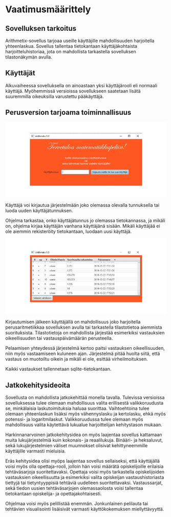# Vaatimusmäärittely

## Sovelluksen tarkoitus

Arithmetix-sovellus tarjoaa useille käyttäjille mahdollisuuden harjoitella yhteenlaskua. Sovellus tallentaa tietokantaan käyttäjäkohtaista harjoitteluhistoriaa, jota on mahdollista tarkastella sovelluksen tilastonäkymän avulla.

## Käyttäjät
Alkuvaiheessa sovelluksella on ainoastaan yksi käyttäjärooli eli normaali käyttäjä. Myöhemmissä versioissa sovellukseen saatetaan lisätä suuremmilla oikeuksilla varustettu pääkäyttäjä. 

## Perusversion tarjoama toiminnallisuus

![Alkuruutu](https://raw.githubusercontent.com/vlappala/ot-harjoitustyoSYKSY19/master/dokumentointi/kuvat/Arithmetix_alkuruutu1.jpg)

Käyttäjä voi kirjautua järjestelmään joko olemassa olevalla tunnuksella tai luoda uuden käyttäjätunnuksen.

Ohjelma tarkastaa, onko käyttäjätunnus jo olemassa tietokannassa, ja mikäli on, ohjelma kirjaa käyttäjän vanhana käyttäjänä sisään. Mikäli käyttäjää ei ole aiemmin rekisteröity tietokantaan, luodaan uusi käyttäjä.

![Tilastoruutu](https://raw.githubusercontent.com/vlappala/ot-harjoitustyoSYKSY19/master/dokumentointi/kuvat/Arithmetix_tilastoruutu.jpg)

Kirjautumisen jälkeen käyttäjällä on mahdollisuus joko harjoitella perusaritmetiikkaa sovelluksen avulla tai tarkastella tilastotietoa aiemmista suorituksista. Tilastotietoja on mahdollista järjestää esimerkiksi vastauksien oikeellisuuden tai vastauspäivämäärän perusteella.

Pelaamisen yhteydessä järjestelmä kertoo paitsi vastauksen oikeellisuuden, niin myös vastaamiseen kuluneen ajan. Järjestelmä pitää huolta siitä, että vastaus on muotoiltu oikein ja mikäli ei ole, esittää virheilmoituksen.

Kaikki vastaukset tallennetaan sqlite-tietokantaan.



## Jatkokehitysideoita

Sovellusta on mahdollista jatkokehittää monella tavalla. Tulevissa versioissa sovelluksessa tulee olemaan mahdollisuus valita erillisestä valikkoruudusta se, minkälaisia laskutoimituksia haluaa suorittaa. Vaihtoehtoina tulee olemaan yhteenlaskun lisäksi myös vähennyslasku ja kertolasku, ehkä myös potenssi- ja logaritmilaskut. Valikkoruudussa tulee olemaan myös mahdollisuus valita käytettävä lukualue harjoittelijan kehitystason mukaan.

Harkinnanarvoinen jatkokehitysidea on myös laajentaa sovellus kattamaan muita lukujärjestelmiä kuin kokonais- ja reaalilukuja. Binääri- ja heksaluvut, sekä lukujärjestelmien väliset muunnokset olisivat kehittyneemmille käyttäjille varmasti mieluisia.

Eräs kehitysidea olisi myöps laajentaa sovellus sellaiseksi, että käyttäjällä voisi myös olla opettaja-rooli, jolloin hän voisi määrätä opiskelijoille erilaisia tehtäväsarjoja suoritettavaksi. Opettaja voisi myös tarkastella opiskelijoiden vastauksien oikeellisuutta ja esimerkiksi valita opiskeijan vastaushistoriasta tiettyjä tai tietyntyyppisiä tehtäviä uudelleen suoritettavaksi. Vastaussarjat, sekä tiedon uusien tehtäväsarjojen olemassaolosta voisi tallentaa tietokantaan opiskelija- ja opettajakohtaisesti.

Ohjelmaa voisi myös pelillistää enemmän. Jonkunlainen pelilauta tai tehtävien visualisointi lisäisivät varmasti käyttökokemuksen miellyttävyyttä.

